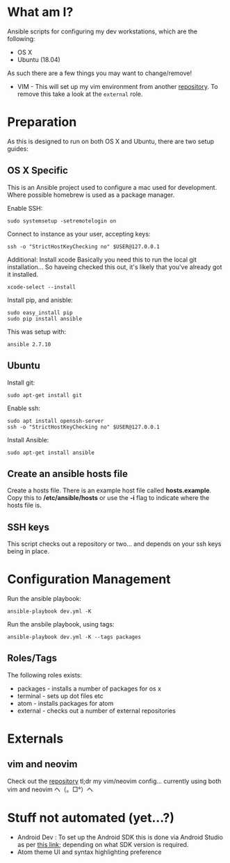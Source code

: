 # What am I?
Ansible scripts for configuring my dev workstations, which are the following:
* OS X
* Ubuntu (18.04)

As such there are a few things you may want to change/remove!
* VIM - This will set up my vim environment from another [repository](https://github.com/terrortylor/vim-environment). To remove this take a look at the `external` role.

# Preparation
As this is designed to run on both OS X and Ubuntu, there are two setup guides:

## OS X Specific
This is an Ansible project used to configure a mac used for development.
Where possible homebrew is used as a package manager.

Enable SSH:
```
sudo systemsetup -setremotelogin on
```

Connect to instance as your user, accepting keys:
```
ssh -o "StrictHostKeyChecking no" $USER@127.0.0.1
```

Additional: Install xcode
Basically you need this to run the local git installation...
So haveing checked this out, it's likely that you've already got it installed.
```
xcode-select --install
```

Install pip, and anisble:
```
sudo easy_install pip
sudo pip install ansible
```

This was setup with:
```
ansible 2.7.10
```

## Ubuntu
Install git:
```
sudo apt-get install git
```

Enable ssh:
```
sudo apt install openssh-server
ssh -o "StrictHostKeyChecking no" $USER@127.0.0.1
```

Install Ansible:
```
sudo apt-get install ansible
```

## Create an ansible hosts file

Create a hosts file. There is an example host file called **hosts.example**. Copy this to **/etc/ansible/hosts** or use the **-i** flag to indicate where the hosts file is.

## SSH keys
This script checks out a repository or two... and depends on your ssh keys being in place.

# Configuration Management
Run the ansible playbook:
```
ansible-playbook dev.yml -K
```

Run the ansbile playbook, using tags:
```
ansible-playbook dev.yml -K --tags packages
```

## Roles/Tags
The following roles exists:

* packages - installs a number of packages for os x
* terminal - sets up dot files etc
* atom - installs packages for atom
* external - checks out a number of external repositories

# Externals
## vim and neovim
Check out the [repository](https://github.com/terrortylor/vim-environment)
tl;dr my vim/neovim config... currently using both vim and neovim ヘ（。□°）ヘ

# Stuff not automated (yet...?)
*  Android Dev : To set up the Android SDK this is done via Android Studio as per [this link](https://facebook.github.io/react-native/docs/getting-started.html); depending on what SDK version is required.
* Atom theme UI and syntax highlighting preference
